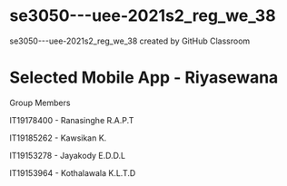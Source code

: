 # se3050---uee-2021s2_reg_we_38
se3050---uee-2021s2_reg_we_38 created by GitHub Classroom

# Selected Mobile App - Riyasewana

Group Members 

IT19178400 - Ranasinghe R.A.P.T

IT19185262 - Kawsikan K.

IT19153278 - Jayakody E.D.D.L

IT19153964 - Kothalawala K.L.T.D
